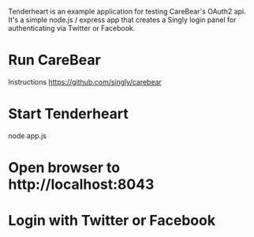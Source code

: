 Tenderheart is an example application for testing CareBear's OAuth2
api. It's a simple node.js / express app that creates a Singly login
panel for authenticating via Twitter or Facebook.

# Run CareBear
Instructions https://github.com/singly/carebear

# Start Tenderheart
 node app.js

# Open browser to http://localhost:8043

# Login with Twitter or Facebook
